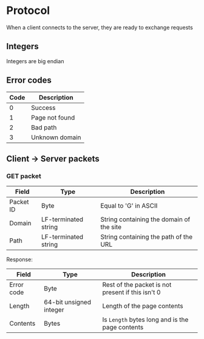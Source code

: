 # Protocol
When a client connects to the server, they are ready to exchange requests

## Integers
Integers are big endian

## Error codes
| Code | Description                                |
| ---- | ------------------------------------------ |
| 0    | Success                                    |
| 1    | Page not found                             |
| 2    | Bad path                                   |
| 3    | Unknown domain                             |

## Client -> Server packets
### GET packet

| Field       | Type                 | Description                                      |
| ----------- | -------------------- | ------------------------------------------------ |
| Packet ID   | Byte                 | Equal to 'G' in ASCII                            |
| Domain      | LF-terminated string | String containing the domain of the site         |
| Path        | LF-terminated string | String containing the path of the URL            |

Response:

| Field       | Type                    | Description                                       |
| ----------- | ----------------------- | ------------------------------------------------- |
| Error code  | Byte                    | Rest of the packet is not present if this isn't 0 |
| Length      | 64-bit unsigned integer | Length of the page contents                       |
| Contents    | Bytes                   | Is `Length` bytes long and is the page contents   |


